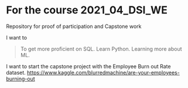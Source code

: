 # For the course 2021_04_DSI_WE
Repository for proof of participation and Capstone work

I want to
>To get more proficient on SQL.
> Learn Python.
> Learning more about ML.

I want to start the capstone project with the Employee Burn out Rate dataset.
https://www.kaggle.com/blurredmachine/are-your-employees-burning-out
